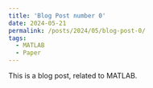 ```yaml
---
title: 'Blog Post number 0'
date: 2024-05-21
permalink: /posts/2024/05/blog-post-0/
tags:
  - MATLAB
  - Paper
---
```


This is a blog post, related to MATLAB.
